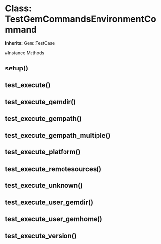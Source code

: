 # Class: TestGemCommandsEnvironmentCommand
**Inherits:** Gem::TestCase
    




#Instance Methods
## setup() [](#method-i-setup)

## test_execute() [](#method-i-test_execute)

## test_execute_gemdir() [](#method-i-test_execute_gemdir)

## test_execute_gempath() [](#method-i-test_execute_gempath)

## test_execute_gempath_multiple() [](#method-i-test_execute_gempath_multiple)

## test_execute_platform() [](#method-i-test_execute_platform)

## test_execute_remotesources() [](#method-i-test_execute_remotesources)

## test_execute_unknown() [](#method-i-test_execute_unknown)

## test_execute_user_gemdir() [](#method-i-test_execute_user_gemdir)

## test_execute_user_gemhome() [](#method-i-test_execute_user_gemhome)

## test_execute_version() [](#method-i-test_execute_version)

